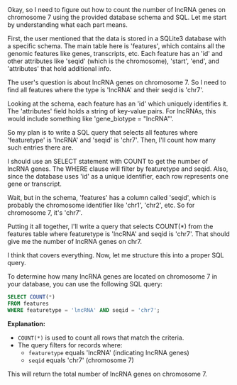 <think>
Okay, so I need to figure out how to count the number of lncRNA genes on chromosome 7 using the provided database schema and SQL. Let me start by understanding what each part means.

First, the user mentioned that the data is stored in a SQLite3 database with a specific schema. The main table here is 'features', which contains all the genomic features like genes, transcripts, etc. Each feature has an 'id' and other attributes like 'seqid' (which is the chromosome), 'start', 'end', and 'attributes' that hold additional info.

The user's question is about lncRNA genes on chromosome 7. So I need to find all features where the type is 'lncRNA' and their seqid is 'chr7'. 

Looking at the schema, each feature has an 'id' which uniquely identifies it. The 'attributes' field holds a string of key-value pairs. For lncRNAs, this would include something like 'gene_biotype = "lncRNA"'.

So my plan is to write a SQL query that selects all features where 'featuretype' is 'lncRNA' and 'seqid' is 'chr7'. Then, I'll count how many such entries there are.

I should use an SELECT statement with COUNT to get the number of lncRNA genes. The WHERE clause will filter by featuretype and seqid. Also, since the database uses 'id' as a unique identifier, each row represents one gene or transcript.

Wait, but in the schema, 'features' has a column called 'seqid', which is probably the chromosome identifier like 'chr1', 'chr2', etc. So for chromosome 7, it's 'chr7'.

Putting it all together, I'll write a query that selects COUNT(*) from the features table where featuretype is 'lncRNA' and seqid is 'chr7'. That should give me the number of lncRNA genes on chr7.

I think that covers everything. Now, let me structure this into a proper SQL query.
</think>

To determine how many lncRNA genes are located on chromosome 7 in your database, you can use the following SQL query:

```sql
SELECT COUNT(*) 
FROM features 
WHERE featuretype = 'lncRNA' AND seqid = 'chr7';
```

**Explanation:**
- `COUNT(*)` is used to count all rows that match the criteria.
- The query filters for records where:
  - `featuretype` equals 'lncRNA' (indicating lncRNA genes)
  - `seqid` equals 'chr7' (chromosome 7)

This will return the total number of lncRNA genes on chromosome 7.